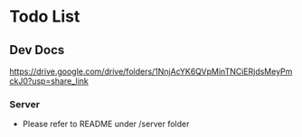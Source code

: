 # Todo List

## Dev Docs
https://drive.google.com/drive/folders/1NnjAcYK6QVpMinTNCiERjdsMeyPmckJ0?usp=share_link

### Server
- Please refer to README under /server folder

